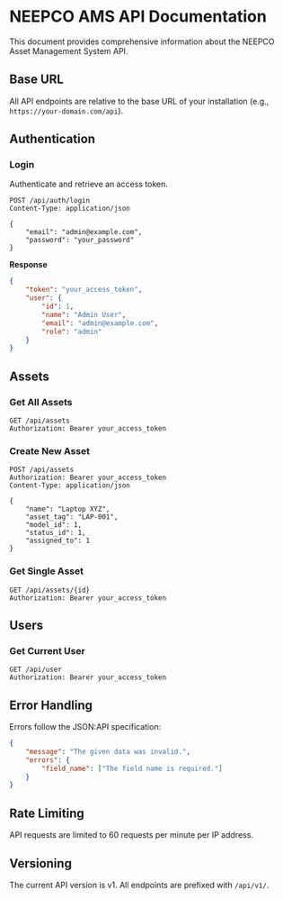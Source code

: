 # NEEPCO AMS API Documentation

This document provides comprehensive information about the NEEPCO Asset Management System API.

## Base URL

All API endpoints are relative to the base URL of your installation (e.g., `https://your-domain.com/api`).

## Authentication

### Login

Authenticate and retrieve an access token.

```http
POST /api/auth/login
Content-Type: application/json

{
    "email": "admin@example.com",
    "password": "your_password"
}
```

**Response**

```json
{
    "token": "your_access_token",
    "user": {
        "id": 1,
        "name": "Admin User",
        "email": "admin@example.com",
        "role": "admin"
    }
}
```

## Assets

### Get All Assets

```http
GET /api/assets
Authorization: Bearer your_access_token
```

### Create New Asset

```http
POST /api/assets
Authorization: Bearer your_access_token
Content-Type: application/json

{
    "name": "Laptop XYZ",
    "asset_tag": "LAP-001",
    "model_id": 1,
    "status_id": 1,
    "assigned_to": 1
}
```

### Get Single Asset

```http
GET /api/assets/{id}
Authorization: Bearer your_access_token
```

## Users

### Get Current User

```http
GET /api/user
Authorization: Bearer your_access_token
```

## Error Handling

Errors follow the JSON:API specification:

```json
{
    "message": "The given data was invalid.",
    "errors": {
        "field_name": ["The field name is required."]
    }
}
```

## Rate Limiting

API requests are limited to 60 requests per minute per IP address.

## Versioning

The current API version is v1. All endpoints are prefixed with `/api/v1/`.
